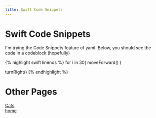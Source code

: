 ```yaml
---
title: Swift Code Snippets
---
```


# Swift Code Snippets

I'm trying the Code Snippets feature of yaml.
Below, you should see the code in a codeblock (hopefully)

{% highlight swift linenos %}
for i in 30(
	moveForward()
	)

turnRight()
{% endhighlight %}

# Other Pages

[Cats](/cats.md)  
[home](/index.md)

